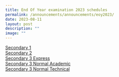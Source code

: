```yaml
---
title: End Of Year examination 2023 schedules
permalink: /announcements/announcements/eoy2023/
date: 2023-08-11
layout: post
description: ""
image: ""
---
```

[Secondary 1](/files/EOY%20Timetable/2023/2023%20sec1%20eoy%20exam%20tt_11%20aug.pdf)<br>
[Secondary 2](/files/EOY%20Timetable/2023/2023%20sec2%20eoy%20exam%20tt_6%20aug.pdf)<br>
[Secondary 3 Express](/files/EOY%20Timetable/2023/eoy_timetable_2023_3e_6aug.pdf)<br>
[Secondary 3 Normal Academic](/files/EOY%20Timetable/2023/eoy_timetable_2023_3n_6aug.pdf)<br>
[Secondary 3 Normal Technical](/files/EOY%20Timetable/2023/eoy_timetable_2023_3nt_7aug.pdf)